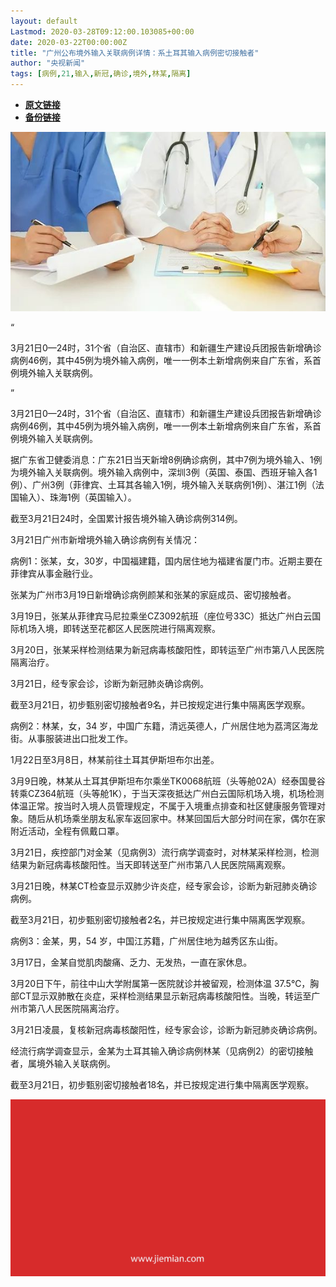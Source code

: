 ```yaml
---
layout: default
Lastmod: 2020-03-28T09:12:00.103085+00:00
date: 2020-03-22T00:00:00Z
title: "广州公布境外输入关联病例详情：系土耳其输入病例密切接触者"
author: "央视新闻"
tags: [病例,21,输入,新冠,确诊,境外,林某,隔离]
---
```


* [**原文链接**](https://mp.weixin.qq.com/s/anx6Ix7woUVANTNuN8wwCw)
* [**备份链接**](http://archive.today/42Gnq)


![](/images/post/72f9d610a2d1f55daf5cbcdbfb3e3a71.jpg)

“

  

3月21日0—24时，31个省（自治区、直辖市）和新疆生产建设兵团报告新增确诊病例46例，其中45例为境外输入病例，唯一一例本土新增病例来自广东省，系首例境外输入关联病例。

  

”

3月21日0—24时，31个省（自治区、直辖市）和新疆生产建设兵团报告新增确诊病例46例，其中45例为境外输入病例，唯一一例本土新增病例来自广东省，系首例境外输入关联病例。  
  

据广东省卫健委消息：广东21日当天新增8例确诊病例，其中7例为境外输入、1例为境外输入关联病例。境外输入病例中，深圳3例（英国、泰国、西班牙输入各1例）、广州3例（菲律宾、土耳其各输入1例，境外输入关联病例1例）、湛江1例（法国输入）、珠海1例（英国输入）。

截至3月21日24时，全国累计报告境外输入确诊病例314例。

3月21日广州市新增境外输入确诊病例有关情况：

病例1：张某，女，30岁，中国福建籍，国内居住地为福建省厦门市。近期主要在菲律宾从事金融行业。

张某为广州市3月19日新增确诊病例颜某和张某的家庭成员、密切接触者。

3月19日，张某从菲律宾马尼拉乘坐CZ3092航班（座位号33C）抵达广州白云国际机场入境，即转送至花都区人民医院进行隔离观察。

3月20日，张某采样检测结果为新冠病毒核酸阳性，即转运至广州市第八人民医院隔离治疗。

3月21日，经专家会诊，诊断为新冠肺炎确诊病例。

截至3月21日，初步甄别密切接触者9名，并已按规定进行集中隔离医学观察。

病例2：林某，女，34 岁，中国广东籍，清远英德人，广州居住地为荔湾区海龙街。从事服装进出口批发工作。

1月22日至3月8日，林某前往土耳其伊斯坦布尔出差。

3月9日晚，林某从土耳其伊斯坦布尔乘坐TK0068航班（头等舱02A）经泰国曼谷转乘CZ364航班（头等舱1K），于当天深夜抵达广州白云国际机场入境，机场检测体温正常。按当时入境人员管理规定，不属于入境重点排查和社区健康服务管理对象。随后从机场乘坐朋友私家车返回家中。林某回国后大部分时间在家，偶尔在家附近活动，全程有佩戴口罩。

3月21日，疾控部门对金某（见病例3）流行病学调查时，对林某采样检测，检测结果为新冠病毒核酸阳性。当天即转送至广州市第八人民医院隔离观察。

3月21日晚，林某CT检查显示双肺少许炎症，经专家会诊，诊断为新冠肺炎确诊病例。

截至3月21日，初步甄别密切接触者2名，并已按规定进行集中隔离医学观察。

病例3：金某，男，54 岁，中国江苏籍，广州居住地为越秀区东山街。

3月17日，金某自觉肌肉酸痛、乏力、无发热，一直在家休息。

3月20日下午，前往中山大学附属第一医院就诊并被留观，检测体温 37.5℃，胸部CT显示双肺散在炎症，采样检测结果显示新冠病毒核酸阳性。当晚，转运至广州市第八人民医院隔离治疗。

3月21日凌晨，复核新冠病毒核酸阳性，经专家会诊，诊断为新冠肺炎确诊病例。

经流行病学调查显示，金某为土耳其输入确诊病例林某（见病例2）的密切接触者，属境外输入关联病例。

截至3月21日，初步甄别密切接触者18名，并已按规定进行集中隔离医学观察。

![](/images/post/3ef9527fd7edfb43b0c70486c7a956af.jpg)

